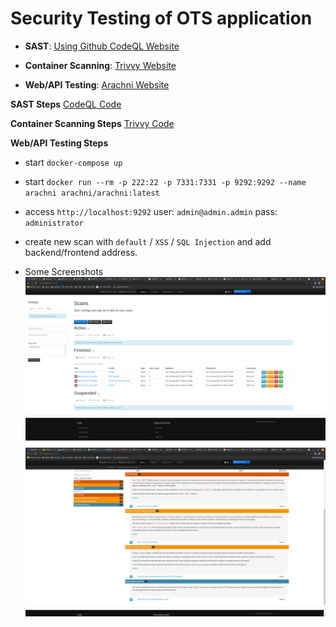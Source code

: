 # Security Testing of OTS application

* **SAST**: [Using Github CodeQL Website](https://securitylab.github.com/tools/codeql/)

* **Container Scanning**: [Trivvy Website](https://aquasecurity.github.io/trivy/)

* **Web/API Testing**: [Arachni Website](https://www.arachni-scanner.com/)

**SAST Steps**
[CodeQL Code](../.github/workflows/codeql-analysis.yml)

**Container Scanning Steps**
[Trivvy Code](../.github/workflows/oci-image.yaml)

**Web/API Testing Steps**
* start `docker-compose up`
* start `docker run --rm -p 222:22 -p 7331:7331 -p 9292:9292 --name arachni arachni/arachni:latest`
* access `http://localhost:9292` user: `admin@admin.admin` pass: `administrator`
* create new scan with `default` / `XSS` / `SQL Injection` and add backend/frontend address.

* Some Screenshots
![All Scan Screenshot](../images/arachni-all-scans-03-08-2021.png)
![Default Scan Screenshot](../images/arachni-default-scan-03-08-2021.png)